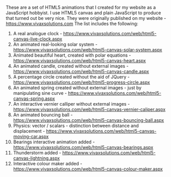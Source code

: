 
These are a set of HTML5 animations that I created for my website as a JavaScript hobbyist. I use HTML5 canvas and plain JavaScript to produce that turned out be very nice.
They were originally published on my website - https://www.vivaxsolutions.com
The list includes the following:
1) A real analogue clock - https://www.vivaxsolutions.com/web/html5-canvas-live-clock.aspx
2) An animated real-looking solar system - https://www.vivaxsolutions.com/web/html5-canvas-solar-system.aspx
3) Animated beautiful heart, created with polar equations - https://www.vivaxsolutions.com/web/html5-canvas-heart.aspx
4) An animated candle, created without external images - https://www.vivaxsolutions.com/web/html5-canvas-candle.aspx
5) A percentage circle created without the aid of JQuery - https://www.vivaxsolutions.com/web/html5-progress-circle.aspx
6) An animated spring created without external images - just by manipulating sine curve - https://www.vivaxsolutions.com/web/html5-canvas-spring.aspx
7) An interactive vernier calliper without external images - https://www.vivaxsolutions.com/web/html5-canvas-vernier-caliper.aspx
8) An animated bouncing ball - https://www.vivaxsolutions.com/web/html5-canvas-bouncing-ball.aspx
9) Physics: vector / scalars - distinction between distance and displacement - https://www.vivaxsolutions.com/web/html5-canvas-moving-car.aspx
10) Bearings interactive animation added - https://www.vivaxsolutions.com/web/html5-canvas-bearings.aspx
11) Thunderstorm added - https://www.vivaxsolutions.com/web/html5-canvas-lightning.aspx
12) Interactive colour maker added - https://www.vivaxsolutions.com/web/html5-canvas-colour-maker.aspx
